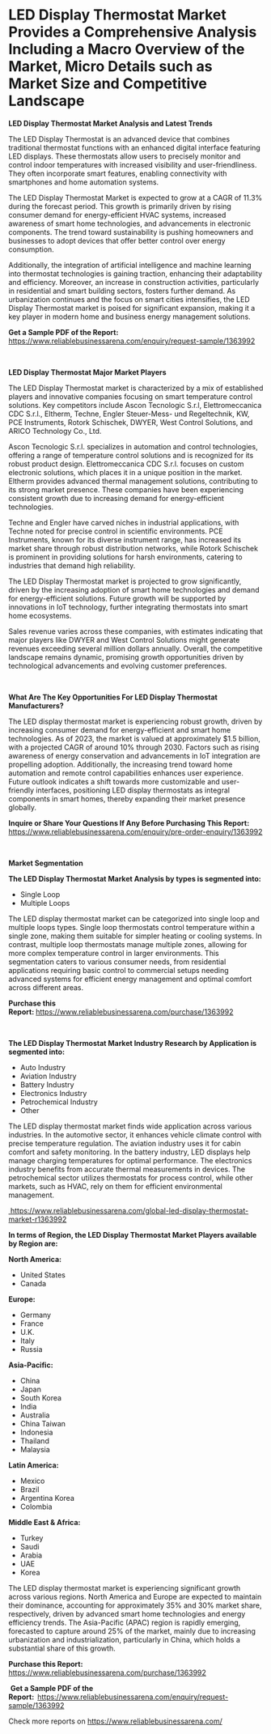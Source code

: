 <p><h1>LED Display Thermostat Market Provides a Comprehensive Analysis Including a Macro Overview of the Market, Micro Details such as Market Size and Competitive Landscape</h1></p><p><strong>LED Display Thermostat Market Analysis and Latest Trends</strong></p>
<p><p>The LED Display Thermostat is an advanced device that combines traditional thermostat functions with an enhanced digital interface featuring LED displays. These thermostats allow users to precisely monitor and control indoor temperatures with increased visibility and user-friendliness. They often incorporate smart features, enabling connectivity with smartphones and home automation systems.</p><p>The LED Display Thermostat Market is expected to grow at a CAGR of 11.3% during the forecast period. This growth is primarily driven by rising consumer demand for energy-efficient HVAC systems, increased awareness of smart home technologies, and advancements in electronic components. The trend toward sustainability is pushing homeowners and businesses to adopt devices that offer better control over energy consumption.</p><p>Additionally, the integration of artificial intelligence and machine learning into thermostat technologies is gaining traction, enhancing their adaptability and efficiency. Moreover, an increase in construction activities, particularly in residential and smart building sectors, fosters further demand. As urbanization continues and the focus on smart cities intensifies, the LED Display Thermostat market is poised for significant expansion, making it a key player in modern home and business energy management solutions.</p></p>
<p><strong>Get a Sample PDF of the Report:&nbsp;</strong> <a href="https://www.reliablebusinessarena.com/enquiry/request-sample/1363992?utm_campaign=3181&utm_medium=2&utm_source=Github&utm_content=ia&utm_term=12042025&utm_id=led-display-thermostat">https://www.reliablebusinessarena.com/enquiry/request-sample/1363992</a></p>
<p>&nbsp;</p>
<p><strong>LED Display Thermostat Major Market Players</strong></p>
<p><p>The LED Display Thermostat market is characterized by a mix of established players and innovative companies focusing on smart temperature control solutions. Key competitors include Ascon Tecnologic S.r.l, Elettromeccanica CDC S.r.l., Eltherm, Techne, Engler Steuer-Mess- und Regeltechnik, KW, PCE Instruments, Rotork Schischek, DWYER, West Control Solutions, and ARICO Technology Co., Ltd.</p><p>Ascon Tecnologic S.r.l. specializes in automation and control technologies, offering a range of temperature control solutions and is recognized for its robust product design. Elettromeccanica CDC S.r.l. focuses on custom electronic solutions, which places it in a unique position in the market. Eltherm provides advanced thermal management solutions, contributing to its strong market presence. These companies have been experiencing consistent growth due to increasing demand for energy-efficient technologies.</p><p>Techne and Engler have carved niches in industrial applications, with Techne noted for precise control in scientific environments. PCE Instruments, known for its diverse instrument range, has increased its market share through robust distribution networks, while Rotork Schischek is prominent in providing solutions for harsh environments, catering to industries that demand high reliability.</p><p>The LED Display Thermostat market is projected to grow significantly, driven by the increasing adoption of smart home technologies and demand for energy-efficient solutions. Future growth will be supported by innovations in IoT technology, further integrating thermostats into smart home ecosystems.</p><p>Sales revenue varies across these companies, with estimates indicating that major players like DWYER and West Control Solutions might generate revenues exceeding several million dollars annually. Overall, the competitive landscape remains dynamic, promising growth opportunities driven by technological advancements and evolving customer preferences.</p></p>
<p>&nbsp;</p>
<p><strong>What Are The Key Opportunities For LED Display Thermostat Manufacturers?</strong></p>
<p><p>The LED display thermostat market is experiencing robust growth, driven by increasing consumer demand for energy-efficient and smart home technologies. As of 2023, the market is valued at approximately $1.5 billion, with a projected CAGR of around 10% through 2030. Factors such as rising awareness of energy conservation and advancements in IoT integration are propelling adoption. Additionally, the increasing trend toward home automation and remote control capabilities enhances user experience. Future outlook indicates a shift towards more customizable and user-friendly interfaces, positioning LED display thermostats as integral components in smart homes, thereby expanding their market presence globally.</p></p>
<p><strong>Inquire or Share Your Questions If Any Before Purchasing This Report:</strong> <a href="https://www.reliablebusinessarena.com/enquiry/pre-order-enquiry/1363992?utm_campaign=3181&utm_medium=2&utm_source=Github&utm_content=ia&utm_term=12042025&utm_id=led-display-thermostat">https://www.reliablebusinessarena.com/enquiry/pre-order-enquiry/1363992</a></p>
<p>&nbsp;</p>
<p><strong>Market Segmentation</strong></p>
<p><strong>The LED Display Thermostat Market Analysis by types is segmented into:</strong></p>
<p><ul><li>Single Loop</li><li>Multiple Loops</li></ul></p>
<p><p>The LED display thermostat market can be categorized into single loop and multiple loops types. Single loop thermostats control temperature within a single zone, making them suitable for simpler heating or cooling systems. In contrast, multiple loop thermostats manage multiple zones, allowing for more complex temperature control in larger environments. This segmentation caters to various consumer needs, from residential applications requiring basic control to commercial setups needing advanced systems for efficient energy management and optimal comfort across different areas.</p></p>
<p><strong>Purchase this Report:&nbsp;</strong><a href="https://www.reliablebusinessarena.com/purchase/1363992?utm_campaign=3181&utm_medium=2&utm_source=Github&utm_content=ia&utm_term=12042025&utm_id=led-display-thermostat">https://www.reliablebusinessarena.com/purchase/1363992</a></p>
<p>&nbsp;</p>
<p><strong>The LED Display Thermostat Market Industry Research by Application is segmented into:</strong></p>
<p><ul><li>Auto Industry</li><li>Aviation Industry</li><li>Battery Industry</li><li>Electronics Industry</li><li>Petrochemical Industry</li><li>Other</li></ul></p>
<p><p>The LED display thermostat market finds wide application across various industries. In the automotive sector, it enhances vehicle climate control with precise temperature regulation. The aviation industry uses it for cabin comfort and safety monitoring. In the battery industry, LED displays help manage charging temperatures for optimal performance. The electronics industry benefits from accurate thermal measurements in devices. The petrochemical sector utilizes thermostats for process control, while other markets, such as HVAC, rely on them for efficient environmental management.</p></p>
<p><a href="https://www.reliablebusinessarena.com/global-led-display-thermostat-market-r1363992?utm_campaign=3181&utm_medium=2&utm_source=Github&utm_content=ia&utm_term=12042025&utm_id=led-display-thermostat">&nbsp;https://www.reliablebusinessarena.com/global-led-display-thermostat-market-r1363992</a></p>
<p><strong>In terms of Region, the LED Display Thermostat Market Players available by Region are:</strong></p>
<p>
    <p> <strong> North America: </strong>
        <ul>
            <li>United States</li>
            <li>Canada</li>
        </ul>
        </p> 
    <p> <strong> Europe: </strong>
        <ul>
            <li>Germany</li>
            <li>France</li>
            <li>U.K.</li>
            <li>Italy</li>
            <li>Russia</li>
        </ul>
        </p> 
    <p> <strong> Asia-Pacific: </strong>
        <ul>
            <li>China</li>
            <li>Japan</li>
            <li>South Korea</li>
            <li>India</li>
            <li>Australia</li>
            <li>China Taiwan</li>
            <li>Indonesia</li>
            <li>Thailand</li>
            <li>Malaysia</li>
        </ul>
        </p> 
    <p> <strong> Latin America: </strong>
        <ul>
            <li>Mexico</li>
            <li>Brazil</li>
            <li>Argentina Korea</li>
            <li>Colombia</li>
        </ul>
        </p> 
    <p> <strong> Middle East & Africa: </strong>
        <ul>
            <li>Turkey</li>
            <li>Saudi</li>
            <li>Arabia</li>
            <li>UAE</li>
            <li>Korea</li>
        </ul>
    </p>
    </p>
<p><p>The LED display thermostat market is experiencing significant growth across various regions. North America and Europe are expected to maintain their dominance, accounting for approximately 35% and 30% market share, respectively, driven by advanced smart home technologies and energy efficiency trends. The Asia-Pacific (APAC) region is rapidly emerging, forecasted to capture around 25% of the market, mainly due to increasing urbanization and industrialization, particularly in China, which holds a substantial share of this growth.</p></p>
<p><strong>Purchase this Report: </strong><a href="https://www.reliablebusinessarena.com/purchase/1363992?utm_campaign=3181&utm_medium=2&utm_source=Github&utm_content=ia&utm_term=12042025&utm_id=led-display-thermostat">https://www.reliablebusinessarena.com/purchase/1363992</a></p>
<p>&nbsp;<strong>Get a Sample PDF of the Report:&nbsp;&nbsp;</strong><a href="https://www.reliablebusinessarena.com/enquiry/request-sample/1363992?utm_campaign=3181&utm_medium=2&utm_source=Github&utm_content=ia&utm_term=12042025&utm_id=led-display-thermostat">https://www.reliablebusinessarena.com/enquiry/request-sample/1363992</a></p>
<p><strong></strong></p>
<p>Check more reports on <a href="https://www.reliablebusinessarena.com/?utm_campaign=3181&utm_medium=2&utm_source=Github&utm_content=ia&utm_term=12042025&utm_id=led-display-thermostat">https://www.reliablebusinessarena.com/</a></p>